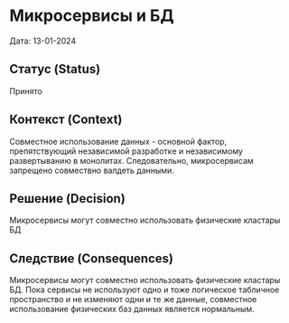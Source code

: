 # Микросервисы и БД

Дата: 13-01-2024

## Статус (Status)
Принято

## Контекст (Context)
Совместное использование данных - основной фактор, препятствующий независимой разработкe и независимому развертыванию в монолитах.
Следовательно, микросервисам запрещено совмествно валдеть данными.

## Решение (Decision)
Микросервисы могут совместно использовать физические кластары БД

## Следствие (Consequences)
Микросервисы могут совместно использовать физические кластары БД. Пока сервисы не используют одно и тоже
логическое табличное пространство и не изменяют одни и те же данные, совместное использование физических 
баз данных является нормальным.